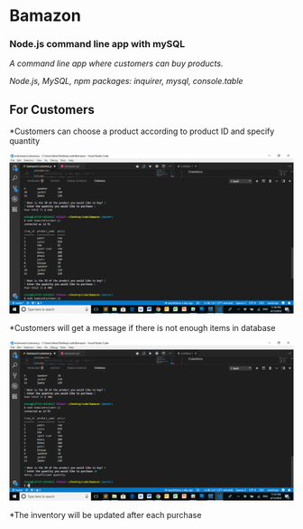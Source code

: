 # Bamazon
### Node.js command line app with mySQL

*A command line app where customers can buy products.*

*Node.js, MySQL, npm packages: inquirer, mysql, console.table*

## For Customers

*Customers can choose a product according to product ID and specify quantity

![GitHub Logo](/Screenshot_1.png)

*Customers will get a message if there is not enough items in database

![GitHub Logo](/Screenshot_2.png)

*The inventory will be updated after each purchase


